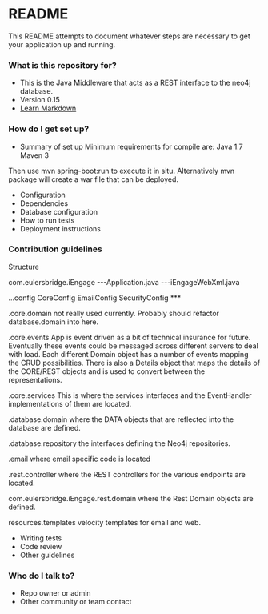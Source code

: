# README #

This README attempts to document whatever steps are necessary to get your application up and running.

### What is this repository for? ###

* This is the Java Middleware that acts as a REST interface to the neo4j database.
* Version 0.15
* [Learn Markdown](https://bitbucket.org/tutorials/markdowndemo)

### How do I get set up? ###

* Summary of set up
Minimum requirements for compile are:
Java 1.7
Maven 3

Then use mvn spring-boot:run to execute it in situ.
Alternatively mvn package will create a war file that can be deployed.

* Configuration
* Dependencies
* Database configuration
* How to run tests
* Deployment instructions

### Contribution guidelines ###

Structure

com.eulersbridge.iEngage
---Application.java
---iEngageWebXml.java

...config
	CoreConfig
	EmailConfig
	SecurityConfig ***

.core.domain
	not really used currently.  Probably should refactor database.domain into here.

.core.events
	App is event driven as a bit of technical insurance for future.  Eventually these events could be
	messaged across different servers to deal with load.  Each different Domain object has a number of events
	mapping the CRUD possibilities.  There is also a Details object that maps the details of the CORE/REST objects
	and is used to convert between the representations.

.core.services
	This is where the services interfaces and the EventHandler implementations of them are located.

.database.domain
	where the DATA objects that are reflected into the database are defined.

.database.repository
	the interfaces defining the Neo4j repositories.

.email
	where email specific code is located

.rest.controller
	where the REST controllers for the various endpoints are located.

com.eulersbridge.iEngage.rest.domain
	where the Rest Domain objects are defined.

resources.templates
	velocity templates for email and web.


* Writing tests
* Code review
* Other guidelines

### Who do I talk to? ###

* Repo owner or admin
* Other community or team contact
